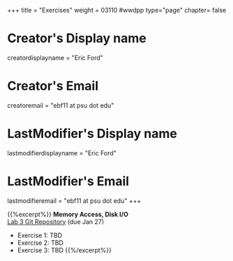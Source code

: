 +++
title = "Exercises"
weight = 03110  #wwdpp
type="page"
chapter= false

# Creator's Display name
creatordisplayname = "Eric Ford"
# Creator's Email
creatoremail = "ebf11 at psu dot edu"
# LastModifier's Display name
lastmodifierdisplayname = "Eric Ford"
# LastModifier's Email
lastmodifieremail = "ebf11 at psu dot edu"
+++


{{%excerpt%}}
<b>Memory Access, Disk I/O</b><br />
[Lab 3 Git Repository](https://github.com/PsuAstro528/lab3-start) (due Jan 27)

- Exercise 1: TBD
- Exercise 2: TBD
- Exercise 3: TBD
{{%/excerpt%}}
